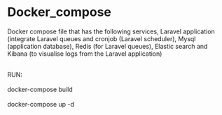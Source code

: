 # Docker_compose
Docker compose file that has the following services, Laravel application (integrate Laravel queues and cronjob (Laravel scheduler),  Mysql (application database),  Redis (for Laravel queues),  Elastic search and Kibana (to visualise logs from the Laravel application)
<br/>
<br/>

RUN: <br/> <br/>
docker-compose build
<br/>
<br/>
docker-compose up -d
